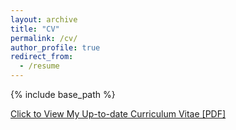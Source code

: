 ```yaml
---
layout: archive
title: "CV"
permalink: /cv/
author_profile: true
redirect_from:
  - /resume
---
```


{% include base_path %}

[Click to View My Up-to-date Curriculum Vitae [PDF]](https://macwiatrak.github.io/files/maciejwiatrak_cv.pdf)

<!-- <embed src="https://macwiatrak.github.io/files/maciejwiatrak_cv_gb.pdf" width="650" height="1800" type='application/pdf'> -->

